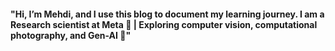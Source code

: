 ####  "Hi, I’m Mehdi, and I use this blog to document my learning journey. I am a Research scientist at Meta 🧠 | Exploring computer vision, computational photography, and Gen-AI 🚀"
